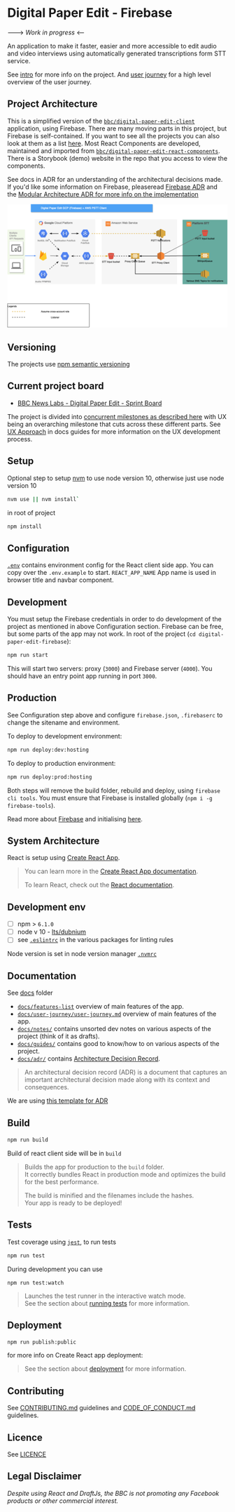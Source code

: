 # Digital Paper Edit - Firebase

---> _Work in progress_ <--

An application to make it faster, easier and more accessible to edit audio and video interviews using automatically generated transcriptions form STT service.

See [intro](./docs/intro.md) for more info on the project. And [user journey](./docs/user-journey/user-journey.md) for a high level overview of the user journey.

## Project Architecture

This is a simplified version of the [`bbc/digital-paper-edit-client`](https://github.com/bbc/digital-paper-edit-client) application, using Firebase.
There are many moving parts in this project, but Firebase is self-contained. If you want to see all the projects you can also look at them as a list [here](https://github.com/topics/digital-paper-edit). Most React Components are developed, maintained and imported from [`bbc/digital-paper-edit-react-components`](https://github.com/bbc/digital-paper-edit-react-components). There is a Storybook (demo) website in the repo that you access to view the components.

See docs in ADR for an understanding of the architectural decisions made. If you'd like some information on Firebase, pleaseread [Firebase ADR](./docs/ADR/2019-11-05-firebase.md) and the [Modular Architecture ADR for more info on the implementation](./docs/ADR/2019-05-09-modular-architecture.md)

![Firebase architecture diagram](./docs/img/firebase-arch.png)

## Versioning

The projects use [npm semantic versioning](https://docs.npmjs.com/about-semantic-versioning)

## Current project board

- [BBC News Labs - Digital Paper Edit - Sprint Board](https://github.com/orgs/bbc/projects/47)

The project is divided into [concurrent milestones as described here](https://github.com/bbc/digital-paper-edit-client/milestones) with UX being an overarching milestone that cuts across these different parts.
See [UX Approach](./docs/guides/ux-approach.md) in docs guides for more information on the UX development process.

## Setup

Optional step to setup [nvm](https://github.com/nvm-sh/nvm) to use node version 10, otherwise just use node version 10

```sh
nvm use || nvm install`
```

in root of project

```sh
npm install
```

## Configuration

[`.env`](./.env) contains environment config for the React client side app. You can copy over the `.env.example` to start.
`REACT_APP_NAME` App name is used in browser title and navbar component.

## Development

<!-- `cd` into the individual repository inside [`./packages`](./packages) and npm start, or see respective README and package.json for how deal with each. -->

You must setup the Firebase credentials in order to do development of the project as mentioned in above Configuration section. Firebase can be free, but some parts of the app may not work.
In root of the project (`cd digital-paper-edit-firebase`):

```sh
npm run start
```

This will start two servers: proxy (`3000`) and Firebase server (`4000`). You should have an entry point app running in port `3000`.

## Production

See Configuration step above and configure `firebase.json`, `.firebaserc` to change the sitename and environment.

To deploy to development environment:

```sh
npm run deploy:dev:hosting
```

To deploy to production environment:

```sh
npm run deploy:prod:hosting
```

Both steps will remove the build folder, rebuild and deploy, using `firebase cli tools`. You must ensure that Firebase is installed globally (`npm i -g firebase-tools`).

Read more about [Firebase](https://firebase.google.com/) and initialising [here](https://firebase.google.com/docs/cli).

## System Architecture

React is setup using [Create React App](https://facebook.github.io/create-react-app/docs/getting-started).

> You can learn more in the [Create React App documentation](https://facebook.github.io/create-react-app/docs/getting-started).
>
> To learn React, check out the [React documentation](https://reactjs.org/).

## Development env

- [ ] npm > `6.1.0`
- [ ] node v 10 - [lts/dubnium](https://scotch.io/tutorials/whats-new-in-node-10-dubnium)
- [ ] see [`.eslintrc`](./.eslintrc) in the various packages for linting rules

Node version is set in node version manager [`.nvmrc`](https://github.com/creationix/nvm#nvmrc)

<!-- TODO: Setup eslint in express server -->

## Documentation

See [docs](./docs) folder

- [`docs/features-list`](./docs/features-list.md) overview of main features of the app.
- [`docs/user-journey/user-journey.md`](./docs/user-journey/user-journey.md) overview of main features of the app.
- [`docs/notes/`](./docs/notes/) contains unsorted dev notes on various aspects of the project (think of it as drafts).
- [`docs/guides/`](./docs/guides/) contains good to know/how to on various aspects of the project.
- [`docs/adr/`](./docs/adr/) contains [Architecture Decision Record](https://github.com/joelparkerhenderson/architecture_decision_record).

> An architectural decision record (ADR) is a document that captures an important architectural decision made along with its context and consequences.

We are using [this template for ADR](https://gist.github.com/iaincollins/92923cc2c309c2751aea6f1b34b31d95)

<!--
[There also QA testing docs](./docs/qa/README.md) to manual test the component before a major release, (QA testing does not require any technical knowledge). -->

## Build

```sh
npm run build
```

Build of react client side will be in `build`

> Builds the app for production to the `build` folder.<br>
> It correctly bundles React in production mode and optimizes the build for the best performance.
>
> The build is minified and the filenames include the hashes.<br>
> Your app is ready to be deployed!

## Tests

Test coverage using [`jest`](https://jestjs.io/), to run tests

```sh
npm run test
```

During development you can use

```
npm run test:watch
```

> Launches the test runner in the interactive watch mode.<br>
> See the section about [running tests](https://facebook.github.io/create-react-app/docs/running-tests) for more information.

<!-- See README for individual packages for more details -->

<!-- ## Travis CI

On commit this repo uses the [.travis.yml](./.travis.yml) config tu run the automated test on [travis CI](https://travis-ci.org/bbc/react-transcript-editor). -->

## Deployment

```
npm run publish:public
```

<!-- See README for individual packages for more details -->

for more info on Create React app deployment:

> See the section about [deployment](https://facebook.github.io/create-react-app/docs/deployment) for more information.

## Contributing

See [CONTRIBUTING.md](./CONTRIBUTING.md) guidelines and [CODE_OF_CONDUCT.md](./CODE_OF_CONDUCT.md) guidelines.

## Licence

<!-- mention MIT Licence -->

See [LICENCE](./LICENCE.md)

## Legal Disclaimer

_Despite using React and DraftJs, the BBC is not promoting any Facebook products or other commercial interest._
